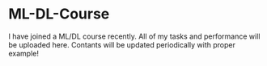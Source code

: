 # ML-DL-Course
I have joined a ML/DL course recently. All of my tasks and performance will be uploaded here.
Contants will be updated periodically with proper example!
